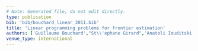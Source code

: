 ```yaml
---
# Note: Generated file, do not edit directly.
type: publication
bib: 'bib/bouchard_linear_2011.bib'
title: 'Linear programming problems for frontier estimation'
authors: ['Guillaume Bouchard',"St\\'ephane Girard",'Anatoli Iouditski','Alexander Nazin']
venue_type: international
---
```

